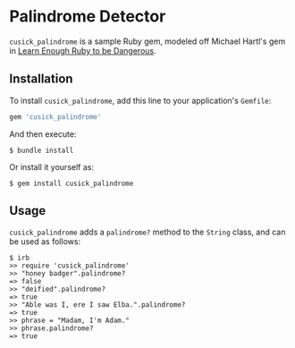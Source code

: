 # Palindrome Detector

`cusick_palindrome` is a sample Ruby gem, modeled off Michael Hartl's gem in [Learn Enough Ruby to be Dangerous](https://www.learnenough.com/ruby).

## Installation

To install `cusick_palindrome`, add this line to your application's `Gemfile`:

```ruby
gem 'cusick_palindrome'
```

And then execute:

    $ bundle install

Or install it yourself as:

    $ gem install cusick_palindrome

## Usage

`cusick_palindrome` adds a `palindrome?` method to the `String` class, and can be used as follows:

```
$ irb
>> require 'cusick_palindrome'
>> "honey badger".palindrome?
=> false
>> "deified".palindrome?
=> true
>> "Able was I, ere I saw Elba.".palindrome?
=> true
>> phrase = "Madam, I'm Adam."
>> phrase.palindrome?
=> true
```
